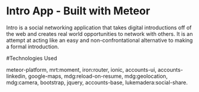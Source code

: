 # Intro App - Built with Meteor

Intro is a social networking application that takes digital introductions off of the web and creates real world opportunities to network with others.  It is an attempt at acting like an easy and non-confrontational alternative to making a formal introduction.

#Technologies Used

meteor-platform,
mrt:moment,
iron:router,
ionic,
accounts-ui,
accounts-linkedin,
google-maps,
mdg:reload-on-resume,
mdg:geolocation,
mdg:camera,
bootstrap,
jquery,
accounts-base,
lukemadera:social-share.
